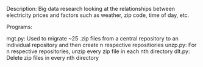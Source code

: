 Description: Big data research looking at the relationships between electricity prices and factors such as weather, zip code, time of day, etc.

Programs:

mgt.py: Used to migrate ~25 .zip files from a central repository to an individual repository and then create n respective repositiories
unzp.py: For n respective repositories, unzip every zip file in each nth directory
dlt.py: Delete zip files in every nth directory
